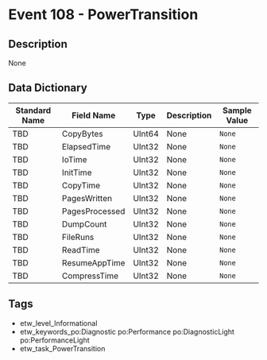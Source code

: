 # Event 108 - PowerTransition

## Description
None

## Data Dictionary
|Standard Name|Field Name|Type|Description|Sample Value|
|---|---|---|---|---|
|TBD|CopyBytes|UInt64|None|`None`|
|TBD|ElapsedTime|UInt32|None|`None`|
|TBD|IoTime|UInt32|None|`None`|
|TBD|InitTime|UInt32|None|`None`|
|TBD|CopyTime|UInt32|None|`None`|
|TBD|PagesWritten|UInt32|None|`None`|
|TBD|PagesProcessed|UInt32|None|`None`|
|TBD|DumpCount|UInt32|None|`None`|
|TBD|FileRuns|UInt32|None|`None`|
|TBD|ReadTime|UInt32|None|`None`|
|TBD|ResumeAppTime|UInt32|None|`None`|
|TBD|CompressTime|UInt32|None|`None`|

## Tags
* etw_level_Informational
* etw_keywords_po:Diagnostic po:Performance po:DiagnosticLight po:PerformanceLight
* etw_task_PowerTransition